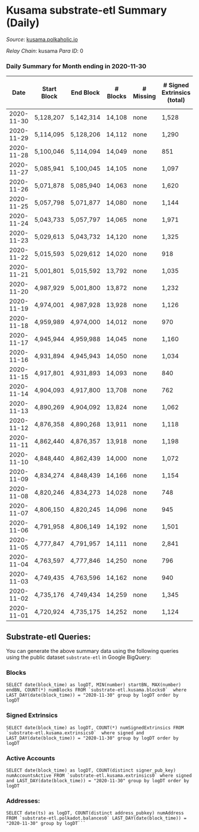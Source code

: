 # Kusama substrate-etl Summary (Daily)

_Source_: [kusama.polkaholic.io](https://kusama.polkaholic.io)

*Relay Chain*: kusama
*Para ID*: 0



### Daily Summary for Month ending in 2020-11-30


| Date | Start Block | End Block | # Blocks | # Missing | # Signed Extrinsics (total) | # Active Accounts | # Addresses with Balances | # Events | # Transfers | # XCM Transfers In | # XCM Transfers Out |
| ---- | ----------- | --------- | -------- | --------- | --------------------------- | ----------------- | ------------------------- | -------- | ----------- | ------------------ | ------------------- |
| 2020-11-30 | 5,128,207 | 5,142,314 | 14,108 | none  | 1,528 | 539 | 25,689 | 58,952 | 769 ($58,258,574) |   |   |
| 2020-11-29 | 5,114,095 | 5,128,206 | 14,112 | none  | 1,290 | 574 |  | 55,796 | 629 ($26,179,618) |   |   |
| 2020-11-28 | 5,100,046 | 5,114,094 | 14,049 | none  | 851 | 358 |  | 49,781 | 446 ($25,416,313) |   |   |
| 2020-11-27 | 5,085,941 | 5,100,045 | 14,105 | none  | 1,097 | 486 |  | 64,996 | 538 ($23,786,640) |   |   |
| 2020-11-26 | 5,071,878 | 5,085,940 | 14,063 | none  | 1,620 | 626 |  | 54,707 | 1,185 ($69,864,371) |   |   |
| 2020-11-25 | 5,057,798 | 5,071,877 | 14,080 | none  | 1,144 | 445 |  | 54,963 | 624 ($43,320,503) |   |   |
| 2020-11-24 | 5,043,733 | 5,057,797 | 14,065 | none  | 1,971 | 827 |  | 58,456 | 1,297 ($60,701,747) |   |   |
| 2020-11-23 | 5,029,613 | 5,043,732 | 14,120 | none  | 1,325 | 636 |  | 57,769 | 393 ($20,794,148) |   |   |
| 2020-11-22 | 5,015,593 | 5,029,612 | 14,020 | none  | 918 | 444 |  | 49,355 | 311 ($60,304,755) |   |   |
| 2020-11-21 | 5,001,801 | 5,015,592 | 13,792 | none  | 1,035 | 424 |  | 57,075 | 325 ($20,915,821) |   |   |
| 2020-11-20 | 4,987,929 | 5,001,800 | 13,872 | none  | 1,232 | 480 |  | 63,640 | 484 ($24,368,771) |   |   |
| 2020-11-19 | 4,974,001 | 4,987,928 | 13,928 | none  | 1,126 | 494 |  | 51,747 | 304 ($18,599,711) |   |   |
| 2020-11-18 | 4,959,989 | 4,974,000 | 14,012 | none  | 970 | 397 |  | 49,886 | 362 ($9,806,019) |   |   |
| 2020-11-17 | 4,945,944 | 4,959,988 | 14,045 | none  | 1,160 | 505 |  | 57,017 | 401 ($26,892,925) |   |   |
| 2020-11-16 | 4,931,894 | 4,945,943 | 14,050 | none  | 1,034 | 447 |  | 53,708 | 376 ($16,089,911) |   |   |
| 2020-11-15 | 4,917,801 | 4,931,893 | 14,093 | none  | 840 | 358 |  | 52,754 | 357 ($9,178,899) |   |   |
| 2020-11-14 | 4,904,093 | 4,917,800 | 13,708 | none  | 762 | 350 |  | 50,713 | 289 ($6,252,074) |   |   |
| 2020-11-13 | 4,890,269 | 4,904,092 | 13,824 | none  | 1,062 | 424 |  | 53,661 | 429 ($13,873,629) |   |   |
| 2020-11-12 | 4,876,358 | 4,890,268 | 13,911 | none  | 1,118 | 517 |  | 55,192 | 499 ($24,758,797) |   |   |
| 2020-11-11 | 4,862,440 | 4,876,357 | 13,918 | none  | 1,198 | 455 |  | 54,417 | 502 ($29,924,489) |   |   |
| 2020-11-10 | 4,848,440 | 4,862,439 | 14,000 | none  | 1,072 | 520 |  | 48,871 | 446 ($68,163,368) |   |   |
| 2020-11-09 | 4,834,274 | 4,848,439 | 14,166 | none  | 1,154 | 612 |  | 61,321 | 267 ($9,069,454) |   |   |
| 2020-11-08 | 4,820,246 | 4,834,273 | 14,028 | none  | 748 | 361 |  | 53,080 | 236 ($6,723,984) |   |   |
| 2020-11-07 | 4,806,150 | 4,820,245 | 14,096 | none  | 945 | 444 |  | 58,249 | 389 ($20,229,965) |   |   |
| 2020-11-06 | 4,791,958 | 4,806,149 | 14,192 | none  | 1,501 | 659 |  | 61,681 | 688 ($60,071,995) |   |   |
| 2020-11-05 | 4,777,847 | 4,791,957 | 14,111 | none  | 2,841 | 658 |  | 71,285 | 409 ($47,355,187) |   |   |
| 2020-11-04 | 4,763,597 | 4,777,846 | 14,250 | none  | 796 | 336 |  | 66,583 | 324 ($28,156,179) |   |   |
| 2020-11-03 | 4,749,435 | 4,763,596 | 14,162 | none  | 940 | 410 |  | 57,363 | 506 ($13,018,748) |   |   |
| 2020-11-02 | 4,735,176 | 4,749,434 | 14,259 | none  | 1,345 | 509 |  | 65,011 | 690 ($66,077,825) |   |   |
| 2020-11-01 | 4,720,924 | 4,735,175 | 14,252 | none  | 1,124 | 460 |  | 70,300 | 299 ($16,495,212) |   |   |

## Substrate-etl Queries:
You can generate the above summary data using the following queries using the public dataset `substrate-etl` in Google BigQuery:


### Blocks
```
SELECT date(block_time) as logDT, MIN(number) startBN, MAX(number) endBN, COUNT(*) numBlocks FROM `substrate-etl.kusama.blocks0`  where LAST_DAY(date(block_time)) = "2020-11-30" group by logDT order by logDT
```


### Signed Extrinsics
```
SELECT date(block_time) as logDT, COUNT(*) numSignedExtrinsics FROM `substrate-etl.kusama.extrinsics0`  where signed and LAST_DAY(date(block_time)) = "2020-11-30" group by logDT order by logDT
```


### Active Accounts
```
SELECT date(block_time) as logDT, COUNT(distinct signer_pub_key) numAccountsActive FROM `substrate-etl.kusama.extrinsics0` where signed and LAST_DAY(date(block_time)) = "2020-11-30" group by logDT order by logDT
```


### Addresses:
```
SELECT date(ts) as logDT, COUNT(distinct address_pubkey) numAddress FROM `substrate-etl.polkadot.balances0` LAST_DAY(date(block_time)) = "2020-11-30" group by logDT```

